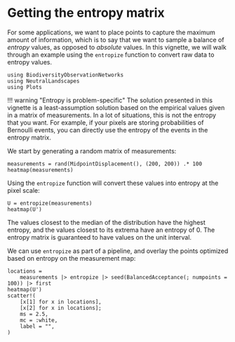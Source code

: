 # Getting the entropy matrix

For some applications, we want to place points to capture the maximum amount of
information, which is to say that we want to sample a balance of *entropy*
values, as opposed to *absolute* values. In this vignette, we will walk through
an example using the `entropize` function to convert raw data to entropy values. 


```@example 1
using BiodiversityObservationNetworks
using NeutralLandscapes
using Plots
```

!!! warning "Entropy is problem-specific"
    The solution presented in this vignette is a least-assumption solution based
    on the empirical values given in a matrix of measurements. In a lot of
    situations, this is not the entropy that you want. For example, if your pixels are storing probabilities of Bernoulli events, you can directly use the entropy of the events in the entropy matrix.

We start by generating a random matrix of measurements:

```@example 1
measurements = rand(MidpointDisplacement(), (200, 200)) .* 100
heatmap(measurements)
```

Using the `entropize` function will convert these values into entropy at the
pixel scale: 

```@example 1
U = entropize(measurements)
heatmap(U')
```

The values closest to the median of the distribution have the highest entropy, and the values closest to its extrema have an entropy of 0. The entropy matrix is guaranteed to have values on the unit interval.

We can use `entropize` as part of a pipeline, and overlay the points optimized based on entropy on the measurement map:

```@example 1
locations =
    measurements |> entropize |> seed(BalancedAcceptance(; numpoints = 100)) |> first
heatmap(U')
scatter!(
    [x[1] for x in locations],
    [x[2] for x in locations];
    ms = 2.5,
    mc = :white,
    label = "",
)
```